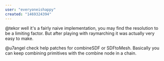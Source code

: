```yaml
---
user: "everyoneishappy"
created: "1469324394"
---
```


@tekor 
well it's a fairly naive implementation, you may find the resolution to be a limiting factor.  But after playing with raymarching it was actually very easy to make.

@u7angel
check help patches for combineSDF or SDFtoMesh.  Basically you can keep combining primitives with the combine node in a chain. 
